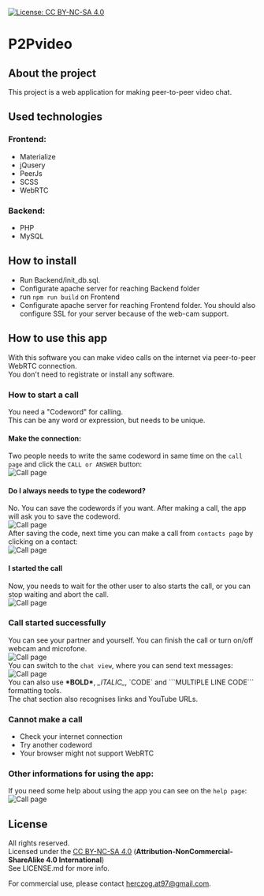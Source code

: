 [![License: CC BY-NC-SA 4.0](https://licensebuttons.net/l/by-nc-sa/4.0/80x15.png)](https://creativecommons.org/licenses/by-nc-sa/4.0/)

# P2Pvideo
## About the project
This project is a web application for making peer-to-peer video chat.

## Used technologies
### Frontend:
- Materialize
- jQusery
- PeerJs
- SCSS
- WebRTC
### Backend:
- PHP
- MySQL

## How to install
- Run Backend/init_db.sql.
- Configurate apache server for reaching Backend folder
- run `npm run build` on Frontend
- Configurate apache server for reaching Frontend folder. 
You should also configure SSL for your server because of the web-cam support.

## How to use this app
With this software you can make video calls on the internet via peer-to-peer WebRTC connection.  
You don't need to registrate or install any software.

### How to start a call
You need a "Codeword" for calling.  
This can be any word or expression, but needs to be unique.
#### Make the connection:
Two people needs to write the same codeword in same time on the `call page` and click the `CALL or ANSWER` button:  
![Call page](images/wireframe2.png)
#### Do I always needs to type the codeword?
No. You can save the codewords if you want. After making a call, the app will ask you to save the codeword.  
![Call page](images/wireframe7.png)  
After saving the code, next time you can make a call from `contacts page` by clicking on a contact:  
![Call page](images/wireframe1.png)
#### I started the call
Now, you needs to wait for the other user to also starts the call, or you can stop waiting and abort the call.  
![Call page](images/wireframe3.png)

### Call started successfully 
You can see your partner and yourself. You can finish the call or turn on/off webcam and microfone.  
![Call page](images/wireframe5.png)  
You can switch to the `chat view`, where you can send text messages:  
![Call page](images/wireframe6.png)  
You can also use **\*BOLD\***, _\_ITALIC\__, &#96;CODE&#96; and &#96;&#96;&#96;MULTIPLE LINE CODE&#96;&#96;&#96; formatting tools.  
The chat section also recognises links and YouTube URLs.

### Cannot make a call
- Check your internet connection
- Try another codeword
- Your browser might not support WebRTC

### Other informations for using the app:
If you need some help about using the app you can see on the `help page`:  
![Call page](images/wireframe4.png)

## License

All rights reserved.  
Licensed under the [CC BY-NC-SA 4.0](https://creativecommons.org/licenses/by-nc-sa/4.0/legalcode) (**Attribution-NonCommercial-ShareAlike 4.0 International**)  
See LICENSE.md for more info.  
  
For commercial use, please contact [herczog.at97@gmail.com](herczog.at97@gmail.com).